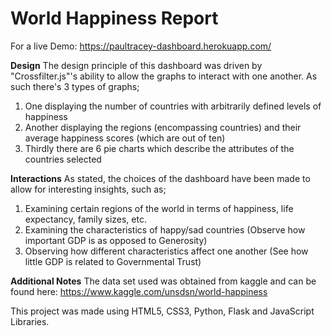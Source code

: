 # World Happiness Report
For a live Demo: https://paultracey-dashboard.herokuapp.com/

**Design**
The design principle of this dashboard was driven by "Crossfilter.js"'s ability to allow the graphs to interact with one another. As such there's 3 types of graphs;
1. One displaying the number of countries with arbitrarily defined levels of happiness
2. Another displaying the regions (encompassing countries) and their average happiness scores (which are out of ten)
3. Thirdly there are 6 pie charts which describe the attributes of the countries selected

**Interactions**
As stated, the choices of the dashboard have been made to allow for interesting insights, such as;
1. Examining certain regions of the world in terms of happiness, life expectancy, family sizes, etc.
2. Examining the characteristics of happy/sad countries (Observe how important GDP is as opposed to Generosity)
3. Observing how different characteristics affect one another (See how little GDP is related to Governmental Trust)

**Additional Notes**
The data set used was obtained from kaggle and can be found here: https://www.kaggle.com/unsdsn/world-happiness

This project was made using HTML5, CSS3, Python, Flask and JavaScript Libraries.

